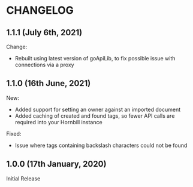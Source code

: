 # CHANGELOG

## 1.1.1 (July 6th, 2021)

Change:

- Rebuilt using latest version of goApiLib, to fix possible issue with connections via a proxy

## 1.1.0 (16th June, 2021)

New:

- Added support for setting an owner against an imported document
- Added caching of created and found tags, so fewer API calls are required into your Hornbill instance 

Fixed:

- Issue where tags containing backslash characters could not be found

## 1.0.0 (17th January, 2020)

Initial Release
